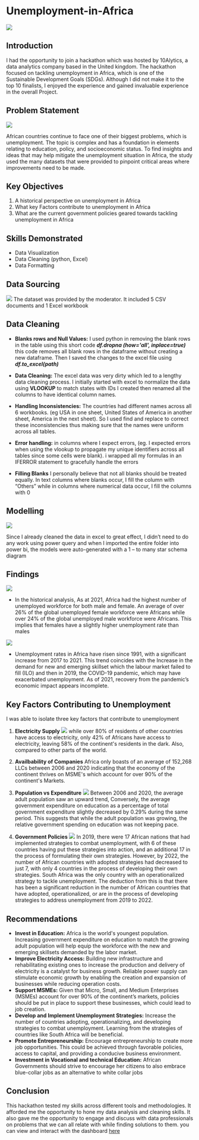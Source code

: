 # Unemployment-in-Africa
![](Introduction.png)

## Introduction

I had the opportunity to join a hackathon which was hosted by 10Alytics, a data analytics company based in the United kingdom.  The hackathon focused on tackling unemployment in Africa, which is one of the Sustainable Development Goals (SDGs). Although I did not make it to the top 10 finalists, I enjoyed the experience and gained invaluable experience in the overall Project. 

## Problem Statement

![](unemployment2.jpeg)

African countries continue to face one of their biggest problems, which is unemployment. The topic is complex and has a foundation in elements relating to education, policy, and socioeconomic status. To find insights and ideas that may help mitigate the unemployment situation in Africa, the study used the many datasets that were provided to pinpoint critical areas where improvements need to be made.

## Key Objectives
1.	A historical perspective on unemployment in Africa
2.	What key Factors contribute to unemployment in Africa
3.	What are the current government policies geared towards tackling unemployment in Africa

## Skills Demonstrated
- Data Visualization
- Data Cleaning (python, Excel)
- Data Formatting

## Data Sourcing
![](datasets.jpg)
The dataset was provided by the moderator. It included 5 CSV documents and 1 Excel workbook

## Data Cleaning
- **Blanks rows and Null Values:**  I used python in removing the blank rows in the table using this short code **_df.dropna (how='all', inplace=true)_** this code removes all blank rows in the dataframe without creating a new dataframe. Then I saved the changes to the excel file using **_df.to_excel(path)_**
  
- **Data Cleaning:** The excel data was very dirty which led to a lengthy data cleaning process. I initially started with excel to normalize the data using **VLOOKUP** to match states with IDs I created  then renamed all the columns to have identical column names.
  
- **Handling Inconsistencies:** The countries had different names across all 6 workbooks. (eg USA in one sheet, United States of America in another sheet, America in the next sheet). So I used find and replace to correct these inconsistencies thus making sure that the names were uniform across all tables.
  
- **Error handling:** in columns where I expect errors, (eg. I expected errors when using the vlookup to propagate my unique identifiers across all tables since some cells were blank). i wrapped all my formulas in an IFERROR statement to gracefully handle the errors 

- **Filling Blanks** I personally believe that not all blanks should be treated equally. In text columns where blanks occur,  I fill the column with “Others” while in columns where numerical data occur, I fill the columns with 0

## Modelling
![](model.jpg)

Since I already cleaned the data in excel to great effect, I didn’t need to do any work using power query and when I imported the entire folder into power bi, the models were auto-generated with a 1 – to many star schema diagram 

## Findings
![](unemployment1.jpg)
- In the historical analysis, As at 2021, Africa had the highest number of unemployed workforce for both male and female. An average of over 26% of the global unemployed female workforce were Africans while over 24% of the global unemployed male workforce were Africans. This implies that females have a slightly higher unemployment rate than males

![](unemployment2.jpg)

- Unemployment rates in Africa have risen since 1991, with a significant increase from 2017 to 2021. This trend coincides with the Increase in the demand for new and emerging skillset which the labour market failed to fill (ILO) and then in 2019, the COVID-19 pandemic, which may have exacerbated unemployment. As of 2021, recovery from the pandemic’s economic impact appears incomplete.

## Key Factors Contributing to Unemployment
I was able to isolate three key factors that contribute to unemployment

1. **Electricity Supply**
![](electricity.jpg)
while over 80% of residents of other countries have access to electricity, only 42% of Africans have access to electricity, leaving 58% of the continent's residents in the dark. Also, compared to other parts of the world.

2. **Availbability of Companies**
Africa only boasts of an average of 152,268 LLCs between 2006 and 2020 indicating that the economy of the continent thrives on MSME's which account for over 90% of the continent's Markets.

3. **Population vs Expenditure**
   ![](Expenditure.jpg)
Between 2006 and 2020, the average adult population saw an upward trend, Conversely, the average government expenditure on education as a percentage of total government expenditure slightly decreased by 0.29% during the same period. This suggests that while the adult population was growing, the relative government spending on education was not keeping pace.

4. **Government Policies**
![](https://github.com/eloka11222/Unemployment-in-Africa/blob/main/Government%20Policies.jpg)
In 2019, there were 17 African nations that had implemented strategies to combat unemployment, with 6 of these countries having put these strategies into action, and an additional 17 in the process of formulating their own strategies. However, by 2022, the number of African countries with adopted strategies had decreased to just 7, with only 4 countries in the process of developing their own strategies. South Africa was the only country with an operationalized strategy to tackle unemployment.
The deduction from this is that there has been a significant reduction in the number of African countries that have adopted, operationalized, or are in the process of developing strategies to address unemployment from 2019 to 2022.

## Recommendations

- **Invest in Education:** Africa is the world's youngest population. Increasing government expenditure on education to match the growing adult population will  help equip the workforce with the new and emerging skillsets demanded by the labor market.
- **Improve Electricity Access:** Building new infrastructure and rehabilitating existing ones  to increase the production and delivery of electricity is a catalyst for business growth. Reliable power supply can stimulate economic growth by enabling the creation and expansion of businesses while reducing operation costs. 
- **Support MSMEs:** Given that Micro, Small, and Medium Enterprises (MSMEs) account for over 90% of the continent’s markets, policies should be put in place to support these businesses, which could lead to job creation.
- **Develop and Implement Unemployment Strategies:** Increase the number of countries adopting, operationalizing, and developing strategies to combat unemployment. Learning from the strategies of countries like South Africa will  be beneficial.
- **Promote Entrepreneurship:** Encourage entrepreneurship to create more job opportunities. This could be achieved through favorable policies, access to capital, and providing a conducive business environment.
- **Investment in Vocational and technical Education:** African Governments should strive to encourage her citizens to also embrace blue-collar jobs as an alternative to white collar jobs

## Conclusion
This hackathon tested my skills across different tools and methodologies. It afforded me the opportunity to hone my data analysis and cleaning skills. It also gave me the opportunity to engage and discuss with data professionals on problems that we can all relate with while finding solutions to them.
you can view and interact with the dashboard [here](https://app.powerbi.com/view?r=eyJrIjoiMTY3MmFmMTMtYjRhZS00Y2UyLWI4OTMtZDlmOTllZjhiN2M4IiwidCI6Ijk0OTg2MDlmLTAxNWMtNDgwMS05MjA4LWNiMzdjYWFkMzc1YSIsImMiOjZ9)
